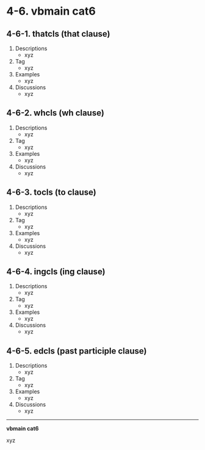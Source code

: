 # 4-6\. vbmain cat6

## 4-6-1\. thatcls (that clause)

1. Descriptions
    - xyz
2. Tag
    - xyz
3. Examples
    - xyz
4. Discussions
    - xyz

## 4-6-2\. whcls (wh clause)

1. Descriptions
    - xyz
2. Tag
    - xyz
3. Examples
    - xyz
4. Discussions
    - xyz

## 4-6-3\. tocls (to clause)

1. Descriptions
    - xyz
2. Tag
    - xyz
3. Examples
    - xyz
4. Discussions
    - xyz

## 4-6-4\. ingcls (ing clause)

1. Descriptions
    - xyz
2. Tag
    - xyz
3. Examples
    - xyz
4. Discussions
    - xyz

## 4-6-5\. edcls (past participle clause)

1. Descriptions
    - xyz
2. Tag
    - xyz
3. Examples
    - xyz
4. Discussions
    - xyz

---

**vbmain cat6**

xyz
